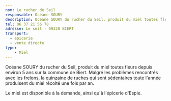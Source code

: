```yaml
---
nom: Le rucher de Seil
responsable: Océane SOURY
description: Océane SOURY du rucher du Seil, produit du miel toutes fleurs depuis environ 5 ans sur la commune de Biert.
tel: 06 37 21 56 78
adresse: Le seil - 09320 BIERT
transport:
  - épicerie
  - vente directe
type:
    - Miel
---
```

Océane SOURY du rucher du Seil, produit du miel toutes fleurs depuis environ 5 ans sur la commune de Biert. Malgré les problèmes rencontrés avec les frelons, la quinzaine de ruches qui sont sédentaires toute l'année produisent du miel récolté une fois par an.

Le miel est disponible à la demande, ainsi qu'à l'épicerie d'Espie.
